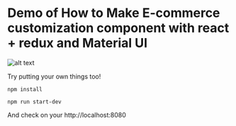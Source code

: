 # Demo of How to Make E-commerce customization component with react + redux and Material UI


![alt text](https://cdn-images-1.medium.com/max/800/1*uilSvJfNjQXN_zAmKU8TYQ.gif)

Try putting your own things too! 
```
npm install 
```
```
npm run start-dev
```
And check on your http://localhost:8080
